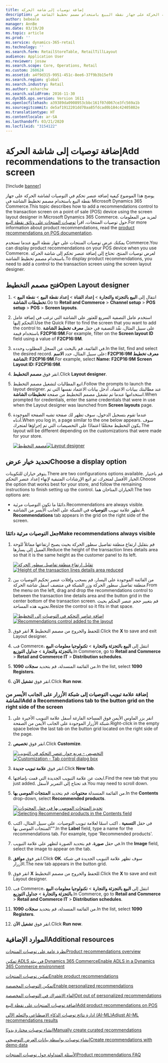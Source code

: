 ```yaml
---
title: إضافة توصيات إلى شاشة الحركة
description: يوضح هذا الموضوع كيفية إضافة عنصر تحكم في التوصيات لشاشة الحركة على جهاز نقطة البيع باستخدام مصمم تخطيط الشاشة في Microsoft Dynamics 365 Commerce.
author: bebeale
manager: AnnBe
ms.date: 03/19/20
ms.topic: article
ms.prod: ''
ms.service: dynamics-365-retail
ms.technology: ''
ms.search.form: RetailStoreTable, RetailTillLayout
audience: Application User
ms.reviewer: josaw
ms.search.scope: Core, Operations, Retail
ms.custom: 260624
ms.assetid: a4f9d315-9951-451c-8ee6-37f9b3b15ef0
ms.search.region: global
ms.search.industry: Retail
ms.author: asharchw
ms.search.validFrom: 2016-11-30
ms.dyn365.ops.version: Version 1611
ms.openlocfilehash: a39389da0908953cbbc161f07d067ce3fc569a1b
ms.sourcegitcommit: de5af1912201dd70aa85fdcad0b184c42405802e
ms.translationtype: HT
ms.contentlocale: ar-SA
ms.lasthandoff: 03/21/2020
ms.locfileid: "3154122"
---
```

# <a name="add-recommendations-to-the-transaction-screen"></a><span data-ttu-id="cc6bb-103">إضافة توصيات إلى شاشة الحركة</span><span class="sxs-lookup"><span data-stu-id="cc6bb-103">Add recommendations to the transaction screen</span></span>

[!include [banner](includes/banner.md)]


<span data-ttu-id="cc6bb-104">يوضح هذا الموضوع كيفية إضافة عنصر تحكم في التوصيات لشاشة الحركة على جهاز نقطة البيع باستخدام مصمم تخطيط الشاشة في Microsoft Dynamics 365 Commerce.</span><span class="sxs-lookup"><span data-stu-id="cc6bb-104">This topic describes how to add a recommendations control to the transaction screen on a point of sale (POS) device using the screen layout designer in Microsoft Dynamics 365 Commerce.</span></span> <span data-ttu-id="cc6bb-105">لمزيد من المعلومات حول توصيات المنتجات، اقرأ [توصيات المنتجات على وثائق نقطة البيع](product.md).</span><span class="sxs-lookup"><span data-stu-id="cc6bb-105">For more information about product recommendations, read the  [product recommendations on POS documentation](product.md).</span></span>


<span data-ttu-id="cc6bb-106">يمكنك عرض توصيات المنتجات على جهاز نقطة البيع عندما تستخدم Commerce.</span><span class="sxs-lookup"><span data-stu-id="cc6bb-106">You can display product recommendations on your POS device when you use Commerce.</span></span> <span data-ttu-id="cc6bb-107">لعرض توصيات المنتج، تحتاج إلى إضافة عنصر تحكم إلى شاشة الحركة باستخدام مصمم تخطيط الشاشة.</span><span class="sxs-lookup"><span data-stu-id="cc6bb-107">To display product recommendations, you need to add a control to the transaction screen using the screen layout designer.</span></span> 

## <a name="open-layout-designer"></a><span data-ttu-id="cc6bb-108">فتح مصمم التخطيط</span><span class="sxs-lookup"><span data-stu-id="cc6bb-108">Open Layout designer</span></span>

1. <span data-ttu-id="cc6bb-109">انتقال إلى **البيع بالتجزئة والتجارة** &gt; **إعداد القناة** &gt; **إعداد نقطة البيع** &gt; **نقطة البيع** &gt; **تخطيطات الشاشة**.</span><span class="sxs-lookup"><span data-stu-id="cc6bb-109">Go to **Retail and Commerce** &gt; **Channel setup** &gt; **POS setup** &gt; **POS** &gt; **Screen layouts**.</span></span>
2. <span data-ttu-id="cc6bb-110">استخدم عامل التصفية السريع للعثور على الشاشة التي ترغب في إضافة عامل التحكم إليها.</span><span class="sxs-lookup"><span data-stu-id="cc6bb-110">Use the Quick Filter to find the screen that you want to add the control to.</span></span> <span data-ttu-id="cc6bb-111">على سبيل المثال، نفّذ التصفية في حقل **معرف تخطيط الشاشة** باستخدام قيمة **F2CP16:9M**.</span><span class="sxs-lookup"><span data-stu-id="cc6bb-111">For example, filter on the **Screen layout ID** field using a value of **F2CP16:9M**.</span></span>
3. <span data-ttu-id="cc6bb-112">في القائمة، قم بالبحث عن السجل المطلوب وحدده.</span><span class="sxs-lookup"><span data-stu-id="cc6bb-112">In the list, find and select the desired record.</span></span> <span data-ttu-id="cc6bb-113">على سبيل المثال، حدد **الاسم: F2CP16:9M معرف تخطيط الشاشة: F2CP16:9M**.</span><span class="sxs-lookup"><span data-stu-id="cc6bb-113">For example, select **Name: F2CP16:9M Screen Layout ID: F2CP16:9M**.</span></span>
4. <span data-ttu-id="cc6bb-114">انقر فوق **مصمم التخطيط**.</span><span class="sxs-lookup"><span data-stu-id="cc6bb-114">Click **Layout designer**.</span></span>
5. <span data-ttu-id="cc6bb-115">اتبع المطالبات لتشغيل مصمم التخطيط.</span><span class="sxs-lookup"><span data-stu-id="cc6bb-115">Follow the prompts to launch the layout designer.</span></span> <span data-ttu-id="cc6bb-116">عند مطالبتك ببيانات الاعتماد، أدخل بيانات الاعتماد نفسها التي تم استخدامها عندما تم تشغيل مصمم التخطيط من صفحة **تخطيطات الشاشة**.</span><span class="sxs-lookup"><span data-stu-id="cc6bb-116">When prompted for credentials, enter the same credentials that were in use when the Layout designer was launched from **Screen layouts** page.</span></span>
6. <span data-ttu-id="cc6bb-117">عندما تقوم بتسجيل الدخول، سوف تظهر لك صفحة تشبه الصفحة الموجودة أدناه.</span><span class="sxs-lookup"><span data-stu-id="cc6bb-117">When you log in, a page similar to the one below appears.</span></span> <span data-ttu-id="cc6bb-118">سوف يكون التخطيط مختلفًا اعتمادًا على التخصيصات التي تم إجراؤها لمتجرك.</span><span class="sxs-lookup"><span data-stu-id="cc6bb-118">The layout will be different depending on the customizations that were made for your store.</span></span>


    <span data-ttu-id="cc6bb-119">[![مصمم التخطيط](./media/screenlayout-pic-1.png)](./media/screenlayout-pic-1.png)</span><span class="sxs-lookup"><span data-stu-id="cc6bb-119">[![Layout designer](./media/screenlayout-pic-1.png)](./media/screenlayout-pic-1.png)</span></span>

## <a name="choose-a-display-option"></a><span data-ttu-id="cc6bb-120">تحديد خيار عرض</span><span class="sxs-lookup"><span data-stu-id="cc6bb-120">Choose a display option</span></span>

<span data-ttu-id="cc6bb-121">يتوفر خياران للتكوينات.</span><span class="sxs-lookup"><span data-stu-id="cc6bb-121">There are two configurations options available.</span></span> <span data-ttu-id="cc6bb-122">قم باختيار الخيار الأفضل لمتجرك، ثم اتبع الإرشادات المتبقية لإنهاء إعداد عنصر التحكم.</span><span class="sxs-lookup"><span data-stu-id="cc6bb-122">Choose the option that works best for your store, and follow the remaining instructions to finish setting up the control.</span></span> <span data-ttu-id="cc6bb-123">الخياران المتاحان هما:</span><span class="sxs-lookup"><span data-stu-id="cc6bb-123">The two options are:</span></span>

- <span data-ttu-id="cc6bb-124">دائمًا ما تكون التوصيات مرئية.</span><span class="sxs-lookup"><span data-stu-id="cc6bb-124">Recommendations are always visible.</span></span>
- <span data-ttu-id="cc6bb-125">تظهر علامة تبويب **التوصيات** في الشبكة على الجانب الأيسر من الشاشة.</span><span class="sxs-lookup"><span data-stu-id="cc6bb-125">A **Recommendations** tab appears in the grid on the right side of the screen.</span></span>

### <a name="make-recommendations-always-visible"></a><span data-ttu-id="cc6bb-126">جعل التوصيات مرئية دائمًا</span><span class="sxs-lookup"><span data-stu-id="cc6bb-126">Make recommendations always visible</span></span>


1. <span data-ttu-id="cc6bb-127">قم بتقليل ارتفاع منطقة تفاصيل سطور الحركة بحيث يصبح ارتفاعها مماثلاً للوحة العميل إلى يسارها.</span><span class="sxs-lookup"><span data-stu-id="cc6bb-127">Reduce the height of the transaction lines details area so that it is the same height as the customer panel to its left.</span></span>


    <span data-ttu-id="cc6bb-128">[![تقليل ارتفاع منطقة تفاصيل سطور الحركة](./media/screenlayout-pic-2.png)](./media/screenlayout-pic-2.png)</span><span class="sxs-lookup"><span data-stu-id="cc6bb-128">[![Height of the transaction lines details area reduced](./media/screenlayout-pic-2.png)](./media/screenlayout-pic-2.png)</span></span>

2. <span data-ttu-id="cc6bb-129">من القائمة الموجودة على اليسار، قم بسحب وإفلات عنصر تحكيم التوصيات بين منطقة تفاصيل سطور الحركة وزر الشبكة في منتصف أسفل شاشة الحركة.</span><span class="sxs-lookup"><span data-stu-id="cc6bb-129">From the menu on the left, drag and drop the recommendations control to between the transaction line details area and the button grid in the center bottom of the transaction screen.</span></span> <span data-ttu-id="cc6bb-130">قم بتغيير حجم عنصر التحكم بحيث تحتويه هذه المساحة.</span><span class="sxs-lookup"><span data-stu-id="cc6bb-130">Resize the control so it fits in that space.</span></span>

    <span data-ttu-id="cc6bb-131">[![إضافة عناصر التحكم في التوصيات إلى التخطيط](./media/screenlayout-pic-3.png)](./media/screenlayout-pic-3.png)</span><span class="sxs-lookup"><span data-stu-id="cc6bb-131">[![Recommendations control added to the layout](./media/screenlayout-pic-3.png)](./media/screenlayout-pic-3.png)</span></span>


3. <span data-ttu-id="cc6bb-132">انقر فوق **X** للحفظ والخروج من مصمم التخطيط.</span><span class="sxs-lookup"><span data-stu-id="cc6bb-132">Click the **X** to save and exit Layout designer.</span></span>
4. <span data-ttu-id="cc6bb-133">فب Commerce، انتقل إلى **البيع بالتجزئة والتجارة** &gt; **تكنولوجيا معلومات البيع بالتجزئة والتجارة** &gt; **جداول التوزيع**.</span><span class="sxs-lookup"><span data-stu-id="cc6bb-133">In Commerce, go to **Retail and Commerce** &gt; **Retail and Commerce IT** &gt; **Distribution schedules**.</span></span>
5. <span data-ttu-id="cc6bb-134">من القائمة المنسدلة، قم بتحديد **سجلات 1090**.</span><span class="sxs-lookup"><span data-stu-id="cc6bb-134">In the list, select **1090 Registers**.</span></span>
6. <span data-ttu-id="cc6bb-135">انقر فوق **تشغيل الآن**.</span><span class="sxs-lookup"><span data-stu-id="cc6bb-135">Click **Run now**.</span></span>


### <a name="add-a-recommendations-tab-to-the-button-grid-on-the-right-side-of-the-screen"></a><span data-ttu-id="cc6bb-136">إضافة علامة تبويب التوصيات إلى شبكة الأزرار على الجانب الأيسر من الشاشة</span><span class="sxs-lookup"><span data-stu-id="cc6bb-136">Add a Recommendations tab to the button grid on the right side of the screen</span></span>

1. <span data-ttu-id="cc6bb-137">انقر بزر الماوس الأيمن فوق المساحة الفارغة أسفل علامة التبويب الأخيرة على شبكة الأزرار الموجودة على الجانب الأيمن من الصفحة.</span><span class="sxs-lookup"><span data-stu-id="cc6bb-137">Right-click in the empty space below the last tab on the button grid located on the right side of the page.</span></span>

2. <span data-ttu-id="cc6bb-138">انقر فوق **تخصيص‏‎**.</span><span class="sxs-lookup"><span data-stu-id="cc6bb-138">Click **Customize**.</span></span>

    <span data-ttu-id="cc6bb-139">[![التخصيص - مربع حوار عنصر التحكم في التبويب](./media/pic-5.png)](./media/pic-5.png)</span><span class="sxs-lookup"><span data-stu-id="cc6bb-139">[![Customization - Tab control dialog box](./media/pic-5.png)](./media/pic-5.png)</span></span>

3. <span data-ttu-id="cc6bb-140">انقر فوق **علامة تبويب جديدة**.</span><span class="sxs-lookup"><span data-stu-id="cc6bb-140">Click **New tab**.</span></span>
4. <span data-ttu-id="cc6bb-141">ابحث عن علامة التبويب الجديدة التي قمت بإضافتها.</span><span class="sxs-lookup"><span data-stu-id="cc6bb-141">Find the new tab that you just added.</span></span> <span data-ttu-id="cc6bb-142">قد تحتاج إلى التمرير لأسفل.</span><span class="sxs-lookup"><span data-stu-id="cc6bb-142">You may need to scroll down.</span></span>
5. <span data-ttu-id="cc6bb-143">من القائمة المنسدلة **محتويات**، قم بتحديد **المنتجات الموصى بها**.</span><span class="sxs-lookup"><span data-stu-id="cc6bb-143">In the **Contents** drop-down, select **Recommended products**.</span></span>

    <span data-ttu-id="cc6bb-144">[![تحديد المنتجات الموصى بها في حقل المحتويات](./media/pic-6.png)](./media/pic-6.png)</span><span class="sxs-lookup"><span data-stu-id="cc6bb-144">[![Selecting Recommended products in the Contents field](./media/pic-6.png)](./media/pic-6.png)</span></span>

6. <span data-ttu-id="cc6bb-145">في حقل **التسمية** ، اكتب اسمًا لعلامة تبويب التوصيات. على سبيل المثال، اكتب "المنتجات الموصى بها‬".</span><span class="sxs-lookup"><span data-stu-id="cc6bb-145">In the **Label** field, type a name for the recommendations tab. For example, type 'Recommended products'.</span></span>
7. <span data-ttu-id="cc6bb-146">في حقل **صورة**، قم بتحديد الصورة لتظهر على علامة التبويب.</span><span class="sxs-lookup"><span data-stu-id="cc6bb-146">In the **Image** field, select the image to appear on the tab.</span></span>
8. <span data-ttu-id="cc6bb-147">انقر فوق **موافق**.</span><span class="sxs-lookup"><span data-stu-id="cc6bb-147">Click **OK**.</span></span> <span data-ttu-id="cc6bb-148">سوف تظهر علامة التبويب الجديدة في شبكة الأزرار.</span><span class="sxs-lookup"><span data-stu-id="cc6bb-148">The new tab appears in the button grid.</span></span>
9. <span data-ttu-id="cc6bb-149">انقر فوق **X** للحفظ والخروج من مصمم التخطيط.</span><span class="sxs-lookup"><span data-stu-id="cc6bb-149">Click the **X** to save and exit Layout designer.</span></span>
10. <span data-ttu-id="cc6bb-150">فب Commerce، انتقل إلى **البيع بالتجزئة والتجارة** &gt; **تكنولوجيا معلومات البيع بالتجزئة والتجارة** &gt; **جداول التوزيع**.</span><span class="sxs-lookup"><span data-stu-id="cc6bb-150">In Commerce, go to **Retail and Commerce** &gt; **Retail and Commerce IT** &gt; **Distribution schedules**.</span></span>
11. <span data-ttu-id="cc6bb-151">من القائمة المنسدلة، قم بتحديد **سجلات 1090**.</span><span class="sxs-lookup"><span data-stu-id="cc6bb-151">In the list, select **1090 Registers**.</span></span>
12. <span data-ttu-id="cc6bb-152">انقر فوق **تشغيل الآن**.</span><span class="sxs-lookup"><span data-stu-id="cc6bb-152">Click **Run now**.</span></span>

## <a name="additional-resources"></a><span data-ttu-id="cc6bb-153">الموارد الإضافية</span><span class="sxs-lookup"><span data-stu-id="cc6bb-153">Additional resources</span></span>

[<span data-ttu-id="cc6bb-154">نظرة عامة على توصيات المنتجات</span><span class="sxs-lookup"><span data-stu-id="cc6bb-154">Product recommendations overview</span></span>](product-recommendations.md)

[<span data-ttu-id="cc6bb-155">تمكين ADLS في بيئة Dynamics 365 Commerce</span><span class="sxs-lookup"><span data-stu-id="cc6bb-155">Enable ADLS in a Dynamics 365 Commerce environment</span></span>](enable-adls-environment.md)

[<span data-ttu-id="cc6bb-156">تمكين توصيات المنتجات</span><span class="sxs-lookup"><span data-stu-id="cc6bb-156">Enable product recommendations</span></span>](enable-product-recommendations.md)

[<span data-ttu-id="cc6bb-157">تمكين التوصيات المخصصة</span><span class="sxs-lookup"><span data-stu-id="cc6bb-157">Enable personalized recommendations</span></span>](personalized-recommendations.md)

[<span data-ttu-id="cc6bb-158">إلغاء الاشتراك في التوصيات المخصصة</span><span class="sxs-lookup"><span data-stu-id="cc6bb-158">Opt out of personalized recommendations</span></span>](personalization-gdpr.md)

[<span data-ttu-id="cc6bb-159">إضافة توصيات المنتجات على نقطة البيع</span><span class="sxs-lookup"><span data-stu-id="cc6bb-159">Add product recommendations on POS</span></span>](product.md)

[<span data-ttu-id="cc6bb-160">إدارة نتائج توصيات الذكاء الاصطناعي والتعلم الآلي (AI-ML)</span><span class="sxs-lookup"><span data-stu-id="cc6bb-160">Adjust AI-ML recommendations results</span></span>](modify-product-recommendation-results.md)

[<span data-ttu-id="cc6bb-161">إنشاء توصيات مختارة يدويًا</span><span class="sxs-lookup"><span data-stu-id="cc6bb-161">Manually create curated recommendations</span></span>](create-editorial-recommendation-lists.md)

[<span data-ttu-id="cc6bb-162">إنشاء توصيات بواسطة بيانات العرض التوضيحي</span><span class="sxs-lookup"><span data-stu-id="cc6bb-162">Create recommendations with demo data</span></span>](product-recommendations-demo-data.md)

[<span data-ttu-id="cc6bb-163">الأسئلة المتداولة حول توصيات المنتجات</span><span class="sxs-lookup"><span data-stu-id="cc6bb-163">Product recommendations FAQ</span></span>](faq-recommendations.md)
